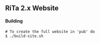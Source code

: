 ## RiTa 2.x Website

#### Building

```
# To create the full website in 'pub' do
$ ./build-site.sh
```
